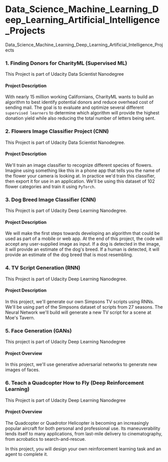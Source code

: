 # Data_Science_Machine_Learning_Deep_Learning_Artificial_Intelligence_Projects
Data_Science_Machine_Learning_Deep_Learning_Artificial_Intelligence_Projects


### 1. Finding Donors for CharityML (Supervised ML)
  This Project is part of Udacity Data Scientist Nanodegree
 #### Project Description
  With nearly 15 million working Californians, CharityML wants to build an algorithm to best identify potential donors and reduce overhead  cost of sending mail. The goal is to evaluate and optimize several different `supervised learners` to determine which algorithm will provide the highest donation yield while also reducing the total number of letters being sent.

### 2. Flowers Image Classifier Project (CNN)
  This Project is part of Udacity Data Scientist Nanodegree.
#### Project Description
  We'll train an image classifier to recognize different species of flowers. Imagine using something like this in a phone app that tells you the name of the flower your camera is looking at. In practice we'd train this classifier, then export it for use in an application. We'll be using this dataset of 102 flower categories and train it using `PyTorch`.

### 3. Dog Breed Image Classifier (CNN)
 This Project is part of Udacity Deep Learning Nanodegree.
#### Project Description
  We will make the first steps towards developing an algorithm that could be used as part of a mobile or web app. At the end of this project, the code will accept any user-supplied image as input. If a dog is detected in the image, it will provide an estimate of the dog's breed. If a human is detected, it will provide an estimate of the dog breed that is most resembling.

### 4. TV Script Generation (RNN)
This Project is part of Udacity Deep Learning Nanodegree.
#### Project Description
In this project, we'll generate our own Simpsons TV scripts using RNNs. We'll be using part of the Simpsons dataset of scripts from 27 seasons. The Neural Network we'll build will generate a new TV script for a scene at Moe's Tavern.

### 5. Face Generation (GANs)
This project is part of Udacity Deep Learning Nanodegree
#### Project Overview
In this project, we'll use generative adversarial networks to generate new images of faces.

### 6. Teach a Quadcopter How to Fly (Deep Reinforcement Learning)
This Project is part of Udacity Deep Learning Nanodegree
#### Project Overview
The Quadcopter or Quadrotor Helicopter is becoming an increasingly popular aircraft for both personal and professional use. Its maneuverability lends itself to many applications, from last-mile delivery to cinematography, from acrobatics to search-and-rescue.

In this project, you will design your own reinforcement learning task and an agent to complete it. 
